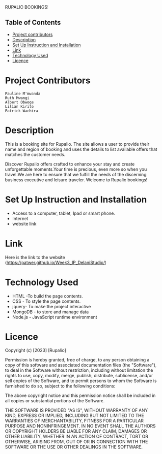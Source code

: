 RUPALIO BOOKINGS!

## Table of Contents
* [Project contributors](#contributors)
* [Description](#description)
* [Set Up Instruction and Installation](#set-up-instruction-and-installation)
* [Link](#link)
* [Technology Used](#technology-used)
* [Licence](#licence)

# Project Contributors
    Pauline M'mwanda
    Ruth Mwangi
    Albert Obwoge
    Lilian Kirito
    Patrick Wachira
    
# Description

This is a booking site for Rupalio. The site allows a user to provide their name and region of booking and uses the details to list available offers that matches the customer needs.

Discover Rupalio offers crafted to enhance your stay and create unforgettable moments.Your time is precious, even more so when you travel.We are here to ensure that we fulfill the needs of the discerning business executive and leisure traveler.
Welcome to Rupalio bookings!

# Set Up Instruction and Installation
* Access to a computer, tablet, Ipad or smart phone.
* Internet
* website link

# Link
Here is the link to the website (https://patwer.github.io/Week3_IP_DelaniStudio/)

# Technology Used
* HTML -To build the page contents.
* CSS - To style the page contents.
* jquery- To make the project interactive 
* MongoDB - to store and manage data
* Node.js - JavaScript runtime environment

# Licence

Copyright (c) [2023] [Rupalio]

Permission is hereby granted, free of charge, to any person obtaining a copy
of this software and associated documentation files (the "Software"), to deal
in the Software without restriction, including without limitation the rights
to use, copy, modify, merge, publish, distribute, sublicense, and/or sell
copies of the Software, and to permit persons to whom the Software is
furnished to do so, subject to the following conditions:

The above copyright notice and this permission notice shall be included in all
copies or substantial portions of the Software.

THE SOFTWARE IS PROVIDED "AS IS", WITHOUT WARRANTY OF ANY KIND, EXPRESS OR
IMPLIED, INCLUDING BUT NOT LIMITED TO THE WARRANTIES OF MERCHANTABILITY,
FITNESS FOR A PARTICULAR PURPOSE AND NONINFRINGEMENT. IN NO EVENT SHALL THE
AUTHORS OR COPYRIGHT HOLDERS BE LIABLE FOR ANY CLAIM, DAMAGES OR OTHER
LIABILITY, WHETHER IN AN ACTION OF CONTRACT, TORT OR OTHERWISE, ARISING FROM,
OUT OF OR IN CONNECTION WITH THE SOFTWARE OR THE USE OR OTHER DEALINGS IN THE
SOFTWARE.
